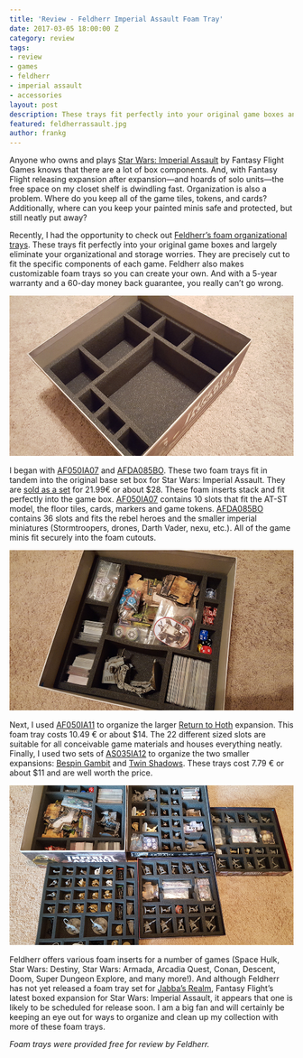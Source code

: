 ```yaml
---
title: 'Review - Feldherr Imperial Assault Foam Tray'
date: 2017-03-05 18:00:00 Z
category: review
tags:
- review
- games
- feldherr
- imperial assault
- accessories
layout: post
description: These trays fit perfectly into your original game boxes and largely eliminate your organizational and storage worries.
featured: feldherrassault.jpg
author: frankg
---
```


Anyone who owns and plays [Star Wars: Imperial Assault](http://amzn.to/2lu6Ph3) by Fantasy Flight Games knows that there are a lot of box components. And, with Fantasy Flight releasing expansion after expansion—and hoards of solo units—the free space on my closet shelf is dwindling fast. Organization is also a problem. Where do you keep all of the game tiles, tokens, and cards? Additionally, where can you keep your painted minis safe and protected, but still neatly put away?

Recently, I had the opportunity to check out [Feldherr’s foam organizational trays](https://www.feldherr.net/en/?_ga=1.11216948.1467377854.1488747760). These trays fit perfectly into your original game boxes and largely eliminate your organizational and storage worries. They are precisely cut to fit the specific components of each game. Feldherr also makes customizable foam trays so you can create your own. And with a 5-year warranty and a 60-day money back guarantee, you really can’t go wrong.

![Feldherr Tray 1](/images/imperialassault/tray1.jpg)

I began with [AF050IA07](https://www.feldherr.net/af050ia07-285-mm-x-285-mm-x-50-mm-2-inches-foam-tray-for-board-game-boxes/a-54751/) and [AFDA085BO](https://www.feldherr.net/afda085bo-85-mm-3-35-inches-foam-tray-for-star-wars-imperial-assault-board-game-box/a-54752/). These two foam trays fit in tandem into the original base set box for Star Wars: Imperial Assault. They are [sold as a set](https://www.feldherr.net/foam-tray-set-for-star-wars-imperial-assault-board-game-box/a-54774/) for 21.99€ or about $28. These foam inserts stack and fit perfectly into the game box. [AF050IA07](https://www.feldherr.net/af050ia07-285-mm-x-285-mm-x-50-mm-2-inches-foam-tray-for-board-game-boxes/a-54751/) contains 10 slots that fit the AT-ST model, the floor tiles, cards, markers and game tokens. [AFDA085BO](https://www.feldherr.net/afda085bo-85-mm-3-35-inches-foam-tray-for-star-wars-imperial-assault-board-game-box/a-54752/) contains 36 slots and fits the rebel heroes and the smaller imperial miniatures (Stormtroopers, drones, Darth Vader, nexu, etc.). All of the game minis fit securely into the foam cutouts.

![Feldherr Tray 2](/images/imperialassault/tray2.jpg)

Next, I used [AF050IA11](https://www.feldherr.net/af050ia11-50-mm-2-inches-foam-tray-for-star-wars-imperial-assault-return-to-hoth-board-game-box/a-56512/) to organize the larger [Return to Hoth](http://amzn.to/2n3tpJM) expansion. This foam tray costs 10.49 € or about $14. The 22 different sized slots are suitable for all conceivable game materials and houses everything neatly. Finally, I used two sets of [AS035IA12](https://www.feldherr.net/as035ia12-35-1-38-inches-mm-foam-tray-for-the-star-wars-imperial-assault-the-bespin-gambit-board-game-box/a-56978/) to organize the two smaller expansions: [Bespin Gambit](http://amzn.to/2mttfyG) and [Twin Shadows](http://amzn.to/2mUCBAV). These trays cost 7.79 € or about $11 and are well worth the price.

![Feldherr Tray 3](/images/imperialassault/tray3.jpg)

Feldherr offers various foam inserts for a number of games (Space Hulk, Star Wars: Destiny, Star Wars: Armada, Arcadia Quest, Conan, Descent, Doom, Super Dungeon Explore, and many more!). And although Feldherr has not yet released a foam tray set for [Jabba’s Realm](http://amzn.to/2lPJHWm), Fantasy Flight’s latest boxed expansion for Star Wars: Imperial Assault, it appears that one is likely to be scheduled for release soon. I am a big fan and will certainly be keeping an eye out for ways to organize and clean up my collection with more of these foam trays.


*Foam trays were provided free for review by Feldherr.*
